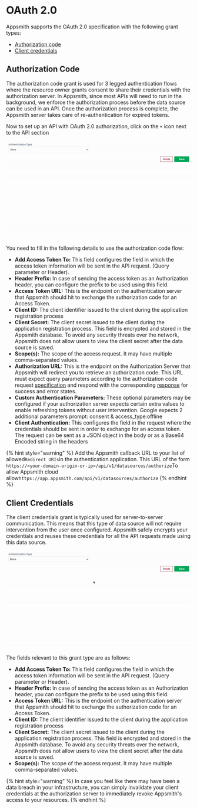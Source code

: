 # OAuth 2.0

Appsmith supports the OAuth 2.0 specification with the following grant types: 

* [Authorization code](https://tools.ietf.org/html/rfc6749#section-1.3.1) 
* [Client credentials](https://tools.ietf.org/html/rfc6749#section-1.3.4)

## Authorization Code

The authorization code grant is used for 3 legged authentication flows where the resource owner grants consent to share their credentials with the authorization server. In Appsmith, since most APIs will need to run in the background, we enforce the authorization process before the data source can be used in an API. Once the authorization process is complete, the Appsmith server takes care of re-authentication for expired tokens.

Now to set up an API with OAuth 2.0 authorization, click on the `+` icon next to the API section

![](../../../../.gitbook/assets/authorization_code.gif)

You need to fill in the following details to use the authorization code flow:

* **Add Access Token To:** This field configures the field in which the access token information will be sent in the API request. \(Query parameter or Header\).
* **Header Prefix:** In case of sending the access token as an Authorization header, you can configure the prefix to be used using this field.
* **Access Token URL:** This is the endpoint on the authentication server that Appsmith should hit to exchange the authorization code for an Access Token.
* **Client ID:** The client identifier issued to the client during the application registration process
* **Client Secret:** The client secret issued to the client during the application registration process. This field is encrypted and stored in the Appsmith database. To avoid any security threats over the network, Appsmith does not allow users to view the client secret after the data source is saved.
* **Scope\(s\):** The scope of the access request. It may have multiple comma-separated values.
* **Authorization URL:** This is the endpoint on the Authorization Server that Appsmith will redirect you to retrieve an authorization code. This URL must expect query parameters according to the authorization code request [specification](https://tools.ietf.org/html/rfc6749#section-4.1.1) and respond with the corresponding [response](https://tools.ietf.org/html/rfc6749#section-4.1.2) for success and error states.
* **Custom Authentication Parameters:** These optional parameters may be configured if your authorization server expects certain extra values to enable refreshing tokens without user intervention. Google expects 2 additional parameters prompt: consent & access\_type:offline
* **Client Authentication:** This configures the field in the request where the credentials should be sent in order to exchange for an access token. The request can be sent as a JSON object in the body or as a Base64 Encoded string in the headers

{% hint style="warning" %}
Add the Appsmith callback URL to your list of allowed`Redirect URIs`in the authentication application. This URL of the form `https://<your-domain-origin-or-ip>/api/v1/datasources/authorize`To allow Appsmith cloud allow`https://app.appsmith.com/api/v1/datasources/authorize`
{% endhint %}

## Client Credentials

The client credentials grant is typically used for server-to-server communication. This means that this type of data source will not require intervention from the user once configured. Appsmith safely encrypts your credentials and reuses these credentials for all the API requests made using this data source.

![](../../../../.gitbook/assets/client-credentials.gif)

The fields relevant to this grant type are as follows:

* **Add Access Token To:** This field configures the field in which the access token information will be sent in the API request. \(Query parameter or Header\).
* **Header Prefix:** In case of sending the access token as an Authorization header, you can configure the prefix to be used using this field.
* **Access Token URL:** This is the endpoint on the authentication server that Appsmith should hit to exchange the authorization code for an Access Token.
* **Client ID:** The client identifier issued to the client during the application registration process
* **Client Secret:** The client secret issued to the client during the application registration process. This field is encrypted and stored in the Appsmith database. To avoid any security threats over the network, Appsmith does not allow users to view the client secret after the data source is saved.
* **Scope\(s\):** The scope of the access request. It may have multiple comma-separated values.

{% hint style="warning" %}
In case you feel like there may have been a data breach in your infrastructure, you can simply invalidate your client credentials at the authorization server to immediately revoke Appsmith's access to your resources.
{% endhint %}


